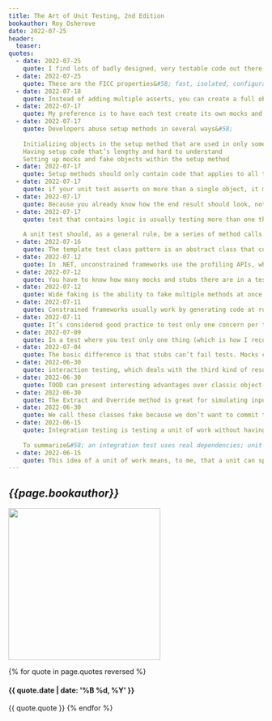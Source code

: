 ```yaml
---
title: The Art of Unit Testing, 2nd Edition
bookauthor: Roy Osherove
date: 2022-07-25
header:
  teaser: 
quotes:
  - date: 2022-07-25
    quote: I find lots of badly designed, very testable code out there. Proof positive that TDD, without proper design knowledge, is not necessarily a good influence on design
  - date: 2022-07-25
    quote: These are the FICC properties&#58; fast, isolated, configuration-free, and consistent. If it’s hard to write such a test, or if it takes a long time to write it, the system isn’t testable.
  - date: 2022-07-18
    quote: Instead of adding multiple asserts, you can create a full object to compare against, set all the properties that should be on that object, and compare the result and the expected object in one assert. The advantage of this approach is that it’s much easier to understand what you’re testing and to recognize that this is one logical block that should be passing, not many separate tests
  - date: 2022-07-17
    quote: My preference is to have each test create its own mocks and stubs by calling helper methods within the test, so that the reader of the test knows exactly what’s going on, without needing to jump from test to setup to understand the full picture.
  - date: 2022-07-17
    quote: Developers abuse setup methods in several ways&#58;
    
    Initializing objects in the setup method that are used in only some tests in the class
    Having setup code that’s lengthy and hard to understand
    Setting up mocks and fake objects within the setup method
  - date: 2022-07-17
    quote: Setup methods should only contain code that applies to all the tests in the current test class, or the method will be harder to read and understand
  - date: 2022-07-17
    quote: if your unit test asserts on more than a single object, it may be testing more than one concern. Or if it tests both that the same object returns the right value and that the system state changes so that the object now behaves differently, it’s likely testing more than one concern.
  - date: 2022-07-17
    quote: Because you already know how the end result should look, nothing stops you from using it in a hardcoded way. Now you don’t care how the end result was accomplished, but you find out if it didn’t pass. And you have no logic in your test that might have a bug.
  - date: 2022-07-17
    quote: test that contains logic is usually testing more than one thing at a time, which isn’t recommended, because the test is less readable and more fragile. But test logic also adds complexity that may contain a hidden bug.
    
    A unit test should, as a general rule, be a series of method calls with assert calls, but no control flows, not even try-catch, and with assert calls. 
  - date: 2022-07-16
    quote: The template test class pattern is an abstract class that contains abstract test methods that derived classes must implement. The driving force behind this pattern is the need to be able to dictate to deriving classes which tests they should always implement.
  - date: 2022-07-12
    quote: In .NET, unconstrained frameworks use the profiling APIs, whereas most constrained frameworks generate and compile code at runtime, just as you do manually with handwritten mocks and stubs.
  - date: 2022-07-12
    quote: You have to know how many mocks and stubs there are in a test, because more than a single mock in a test is usually a problem. When it doesn’t distinguish between the two, the framework could tell you that something is a mock when in fact it’s used as a stub. It takes you longer to understand whether this is a real problem or not, so the test readability is hurt.
  - date: 2022-07-12
    quote: Wide faking is the ability to fake multiple methods at once
  - date: 2022-07-11
    quote: Constrained frameworks usually work by generating code at runtime that inherits and overrides interfaces or base classes, just as you did in the previous chapter, only you did it before running the code. That means that these isolation frameworks also have the same requirements for compiling&#58; the code you want to fake has to be public and inheritable (nonsealed), has to have a public constructor, or should be an interface. For base classes, methods you’d like to override need to be virtual
  - date: 2022-07-11
    quote: It’s considered good practice to test only one concern per test. Testing more than one concern can lead to confusion and problems maintaining the test. Having two mocks in a test is the same as testing several end results of the same unit of work. If you can’t name your test because it does too many things, it’s time to separate it into more than one test.
  - date: 2022-07-09
    quote: In a test where you test only one thing (which is how I recommend you write tests), there should be no more than one mock object. All other fake objects will act as stubs. Having more than one mock per test usually means you’re testing more than one thing, and this can lead to complicated or brittle tests
  - date: 2022-07-04
    quote: The basic difference is that stubs can’t fail tests. Mocks can
  - date: 2022-06-30
    quote: interaction testing, which deals with the third kind of result&#58; calling a third party. Value-based testing checks the value returned from a function. State-based testing is about checking for noticeable behavior changes in the system under test, after changing its state.
  - date: 2022-06-30
    quote: TOOD can present interesting advantages over classic object-oriented design, such as allowing maintainability while still permitting tests to be written against the code base.
  - date: 2022-06-30
    quote: The Extract and Override method is great for simulating inputs into the code under test, but if you’re also testing interactions between objects (the topic of the next chapter), be sure to have it return an interface rather than an arbitrary return value. It will make your testing life easier.
  - date: 2022-06-30
    quote: We call these classes fake because we don’t want to commit to them only being used as stubs or as mocks.
  - date: 2022-06-15
    quote: Integration testing is testing a unit of work without having full control over all of it and using one or more of its real dependencies, such as time, network, database, threads, random number generators, and so on.
    
    To summarize&#58; an integration test uses real dependencies; unit tests isolate the unit of work from its dependencies so that they’re easily consistent in their results and can easily control and simulate any aspect of the unit’s behavior.
  - date: 2022-06-15
    quote: This idea of a unit of work means, to me, that a unit can span as little as a single method and up to multiple classes and functions to achieve its purpose.
---
```


## _{{page.bookauthor}}_

<img width="300" src="{{ page.header.teaser }}"/>

{% for quote in page.quotes reversed %}

#### {{ quote.date | date: '%B %d, %Y' }}

{{ quote.quote }}
{% endfor %}
